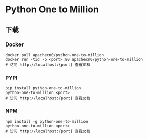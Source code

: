 # Python One to Million

## 下载

### Docker

```
docker pull apachecn0/python-one-to-million
docker run -tid -p <port>:80 apachecn0/python-one-to-million
# 访问 http://localhost:{port} 查看文档
```

### PYPI

```
pip install python-one-to-million
python-one-to-million <port>
# 访问 http://localhost:{port} 查看文档
```

### NPM

```
npm install -g python-one-to-million
python-one-to-million <port>
# 访问 http://localhost:{port} 查看文档
```